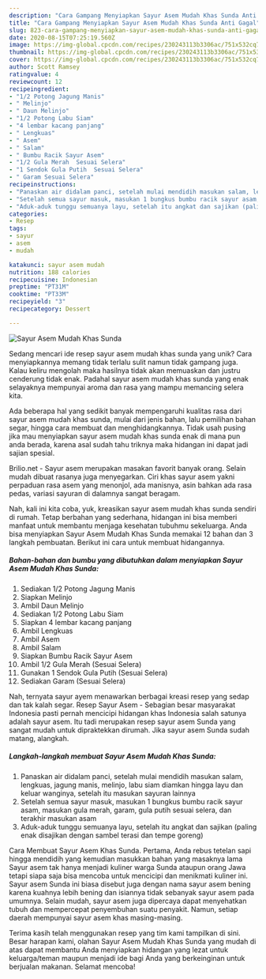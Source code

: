 ```yaml
---
description: "Cara Gampang Menyiapkan Sayur Asem Mudah Khas Sunda Anti Gagal"
title: "Cara Gampang Menyiapkan Sayur Asem Mudah Khas Sunda Anti Gagal"
slug: 823-cara-gampang-menyiapkan-sayur-asem-mudah-khas-sunda-anti-gagal
date: 2020-08-15T07:25:19.560Z
image: https://img-global.cpcdn.com/recipes/230243113b3306ac/751x532cq70/sayur-asem-mudah-khas-sunda-foto-resep-utama.jpg
thumbnail: https://img-global.cpcdn.com/recipes/230243113b3306ac/751x532cq70/sayur-asem-mudah-khas-sunda-foto-resep-utama.jpg
cover: https://img-global.cpcdn.com/recipes/230243113b3306ac/751x532cq70/sayur-asem-mudah-khas-sunda-foto-resep-utama.jpg
author: Scott Ramsey
ratingvalue: 4
reviewcount: 12
recipeingredient:
- "1/2 Potong Jagung Manis"
- " Melinjo"
- " Daun Melinjo"
- "1/2 Potong Labu Siam"
- "4 lembar kacang panjang"
- " Lengkuas"
- " Asem"
- " Salam"
- " Bumbu Racik Sayur Asem"
- "1/2 Gula Merah  Sesuai Selera"
- "1 Sendok Gula Putih  Sesuai Selera"
- " Garam Sesuai Selera"
recipeinstructions:
- "Panaskan air didalam panci, setelah mulai mendidih masukan salam, lengkuas, jagung manis, melinjo, labu siam diamkan hingga layu dan keluar wanginya, setelah itu masukan sayuran lainnya"
- "Setelah semua sayur masuk, masukan 1 bungkus bumbu racik sayur asam, masukan gula merah, garam, gula putih sesuai selera, dan terakhir masukan asam"
- "Aduk-aduk tunggu semuanya layu, setelah itu angkat dan sajikan (paling enak disajikan dengan sambel terasi dan tempe goreng)"
categories:
- Resep
tags:
- sayur
- asem
- mudah

katakunci: sayur asem mudah 
nutrition: 188 calories
recipecuisine: Indonesian
preptime: "PT31M"
cooktime: "PT33M"
recipeyield: "3"
recipecategory: Dessert

---
```



![Sayur Asem Mudah Khas Sunda](https://img-global.cpcdn.com/recipes/230243113b3306ac/751x532cq70/sayur-asem-mudah-khas-sunda-foto-resep-utama.jpg)

Sedang mencari ide resep sayur asem mudah khas sunda yang unik? Cara menyiapkannya memang tidak terlalu sulit namun tidak gampang juga. Kalau keliru mengolah maka hasilnya tidak akan memuaskan dan justru cenderung tidak enak. Padahal sayur asem mudah khas sunda yang enak selayaknya mempunyai aroma dan rasa yang mampu memancing selera kita.

Ada beberapa hal yang sedikit banyak mempengaruhi kualitas rasa dari sayur asem mudah khas sunda, mulai dari jenis bahan, lalu pemilihan bahan segar, hingga cara membuat dan menghidangkannya. Tidak usah pusing jika mau menyiapkan sayur asem mudah khas sunda enak di mana pun anda berada, karena asal sudah tahu triknya maka hidangan ini dapat jadi sajian spesial.

Brilio.net - Sayur asem merupakan masakan favorit banyak orang. Selain mudah dibuat rasanya juga menyegarkan. Ciri khas sayur asem yakni perpaduan rasa asem yang menonjol, ada manisnya, asin bahkan ada rasa pedas, variasi sayuran di dalamnya sangat beragam.


Nah, kali ini kita coba, yuk, kreasikan sayur asem mudah khas sunda sendiri di rumah. Tetap berbahan yang sederhana, hidangan ini bisa memberi manfaat untuk membantu menjaga kesehatan tubuhmu sekeluarga. Anda bisa menyiapkan Sayur Asem Mudah Khas Sunda memakai 12 bahan dan 3 langkah pembuatan. Berikut ini cara untuk membuat hidangannya.

<!--inarticleads1-->

##### Bahan-bahan dan bumbu yang dibutuhkan dalam menyiapkan Sayur Asem Mudah Khas Sunda:

1. Sediakan 1/2 Potong Jagung Manis
1. Siapkan  Melinjo
1. Ambil  Daun Melinjo
1. Sediakan 1/2 Potong Labu Siam
1. Siapkan 4 lembar kacang panjang
1. Ambil  Lengkuas
1. Ambil  Asem
1. Ambil  Salam
1. Siapkan  Bumbu Racik Sayur Asem
1. Ambil 1/2 Gula Merah  (Sesuai Selera)
1. Gunakan 1 Sendok Gula Putih  (Sesuai Selera)
1. Sediakan  Garam (Sesuai Selera)


Nah, ternyata sayur ayem menawarkan berbagai kreasi resep yang sedap dan tak kalah segar. Resep Sayur Asem - Sebagian besar masyarakat Indonesia pasti pernah mencicipi hidangan khas Indonesia salah satunya adalah sayur asem. Itu tadi merupakan resep sayur asem Sunda yang sangat mudah untuk dipraktekkan dirumah. Jika sayur asem Sunda sudah matang, alangkah. 

<!--inarticleads2-->

##### Langkah-langkah membuat Sayur Asem Mudah Khas Sunda:

1. Panaskan air didalam panci, setelah mulai mendidih masukan salam, lengkuas, jagung manis, melinjo, labu siam diamkan hingga layu dan keluar wanginya, setelah itu masukan sayuran lainnya
1. Setelah semua sayur masuk, masukan 1 bungkus bumbu racik sayur asam, masukan gula merah, garam, gula putih sesuai selera, dan terakhir masukan asam
1. Aduk-aduk tunggu semuanya layu, setelah itu angkat dan sajikan (paling enak disajikan dengan sambel terasi dan tempe goreng)


Cara Membuat Sayur Asem Khas Sunda. Pertama, Anda rebus tetelan sapi hingga mendidih yang kemudian masukkan bahan yang masaknya lama Sayur asem tak hanya menjadi kuliner warga Sunda ataupun orang Jawa tetapi siapa saja bisa mencoba untuk mencicipi dan menikmati kuliner ini. Sayur asem Sunda ini biasa disebut juga dengan nama sayur asem bening karena kuahnya lebih bening dan isiannya tidak sebanyak sayur asem pada umumnya. Selain mudah, sayur asem juga dipercaya dapat menyehatkan tubuh dan mempercepat penyembuhan suatu penyakit. Namun, setiap daerah mempunyai sayur asem khas masing-masing. 

Terima kasih telah menggunakan resep yang tim kami tampilkan di sini. Besar harapan kami, olahan Sayur Asem Mudah Khas Sunda yang mudah di atas dapat membantu Anda menyiapkan hidangan yang lezat untuk keluarga/teman maupun menjadi ide bagi Anda yang berkeinginan untuk berjualan makanan. Selamat mencoba!
